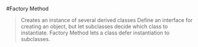 ﻿#Factory Method

>Creates an instance of several derived classes
>Define an interface for creating an object, but let subclasses decide which class to instantiate. Factory Method lets a class defer instantiation to subclasses.